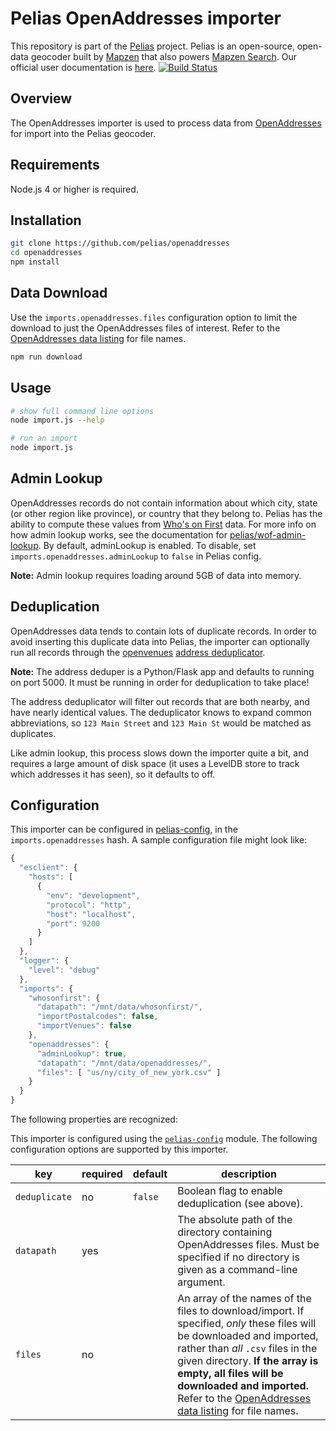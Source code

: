 # Pelias OpenAddresses importer

This repository is part of the [Pelias](https://github.com/pelias/pelias)
project. Pelias is an open-source, open-data geocoder built by
[Mapzen](https://www.mapzen.com/) that also powers [Mapzen Search](https://mapzen.com/projects/search). Our
official user documentation is [here](https://mapzen.com/documentation/search/).
[![Build Status](https://travis-ci.org/pelias/openaddresses.svg?branch=master)](https://travis-ci.org/pelias/openaddresses)

## Overview

The OpenAddresses importer is used to process data from
[OpenAddresses](http://openaddresses.io/) for import into the Pelias geocoder.

## Requirements

Node.js 4 or higher is required.

## Installation
```bash
git clone https://github.com/pelias/openaddresses
cd openaddresses
npm install
```

## Data Download
Use the `imports.openaddresses.files` configuration option to limit the download to just the OpenAddresses files of interest.
Refer to the [OpenAddresses data listing]( http://results.openaddresses.io/?runs=all#runs) for file names.

```bash
npm run download
```

## Usage
```bash
# show full command line options
node import.js --help

# run an import
node import.js
```

## Admin Lookup
OpenAddresses records do not contain information about which city, state (or
other region like province), or country that they belong to. Pelias has the
ability to compute these values from [Who's on First](http://whosonfirst.mapzen.com/) data.
For more info on how admin lookup works, see the documentation for
[pelias/wof-admin-lookup](https://github.com/pelias/wof-admin-lookup). By default,
adminLookup is enabled.  To disable, set `imports.openaddresses.adminLookup` to `false` in Pelias config.

**Note:** Admin lookup requires loading around 5GB of data into memory.

## Deduplication

OpenAddresses data tends to contain lots of duplicate records. In order to avoid
inserting this duplicate data into Pelias, the importer can optionally run all
records through the [openvenues](https://github.com/openvenues) [address
deduplicator](https://github.com/openvenues/address_deduper).

**Note:** The address deduper is a Python/Flask app and defaults to running on port 5000. It must be running in order for deduplication to take place!

The address deduplicator will filter out records that are both nearby, and have
nearly identical values. The deduplicator knows to expand common abbreviations,
so `123 Main Street` and `123 Main St` would be matched as duplicates.

Like admin lookup, this process slows down the importer quite a bit, and
requires a large amount of disk space (it uses a LevelDB store to track which
addresses it has seen), so it defaults to off.

## Configuration
This importer can be configured in [pelias-config](https://github.com/pelias/config), in the `imports.openaddresses`
hash. A sample configuration file might look like:

```javascript
{
  "esclient": {
    "hosts": [
      {
        "env": "development",
        "protocol": "http",
        "host": "localhost",
        "port": 9200
      }
    ]
  },
  "logger": {
    "level": "debug"
  },
  "imports": {
    "whosonfirst": {
      "datapath": "/mnt/data/whosonfirst/",
      "importPostalcodes": false,
      "importVenues": false
    },
    "openaddresses": {
      "adminLookup": true,
      "datapath": "/mnt/data/openaddresses/",
      "files": [ "us/ny/city_of_new_york.csv" ]
    }
  }
}
```

The following properties are recognized:

This importer is configured using the [`pelias-config`](https://github.com/pelias/config) module.
The following configuration options are supported by this importer.

| key | required | default | description |
| --- | --- | --- | --- |
| `deduplicate` | no | `false` | Boolean flag to enable deduplication (see above). |
| `datapath` | yes | | The absolute path of the directory containing OpenAddresses files. Must be specified if no directory is given as a command-line argument. |
| `files` | no | | An array of the names of the files to download/import. If specified, *only* these files will be downloaded and imported, rather than *all* `.csv` files in the given directory. **If the array is empty, all files will be downloaded and imported.** Refer to the [OpenAddresses data listing]( http://results.openaddresses.io/?runs=all#runs) for file names.|
